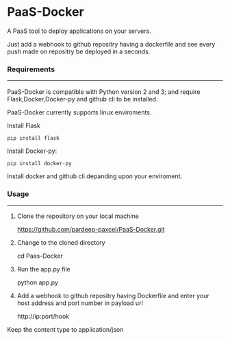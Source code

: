 PaaS-Docker
==========
A PaaS tool to deploy applications on your servers.

Just add a webhook to github repositry having a dockerfile and see every push made on repositry be deployed in a seconds. 

### Requirements <hr>

PaaS-Docker is compatible with Python version 2 and 3; and require Flask,Docker,Docker-py and github cli to be installed.

PaaS-Docker currently supports linux enviroments.

Install Flask

    pip install flask
Install Docker-py:

    pip install docker-py
Install docker and github cli depanding upon your enviroment.

### Usage <hr>

1) Clone the repository on your local machine

    https://github.com/pardeep-paxcel/PaaS-Docker.git
2) Change to the cloned directory

    cd Paas-Docker
3) Run the app.py file

    python app.py
4) Add a webhook to github repositry having Dockerfile and enter your host address and port number in payload url 

    http://ip:port/hook
  
  Keep the content type to application/json  
  




  

  






